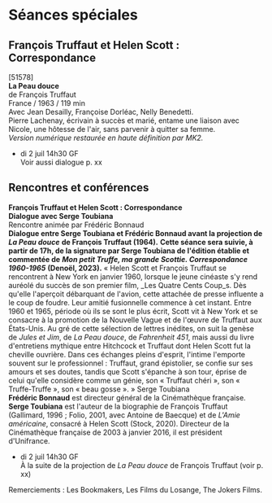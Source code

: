 # Séances spéciales

## François Truffaut et Helen Scott : Correspondance

[51578]  
**La Peau douce**  
de François Truffaut  
France / 1963 / 119 min  
Avec Jean Desailly, Françoise Dorléac, Nelly Benedetti.  
Pierre Lachenay, écrivain à succès et marié, entame une liaison avec Nicole, une hôtesse de l'air, sans parvenir à quitter sa femme.  
_Version numérique restaurée en haute définition par MK2._

- di 2 juil 14h30 GF  
Voir aussi dialogue p. xx

## Rencontres et conférences

**François Truffaut et Helen Scott : Correspondance**  
**Dialogue avec Serge Toubiana**  
Rencontre animée par Frédéric Bonnaud  
**Dialogue entre Serge Toubiana et Frédéric Bonnaud avant la projection de** **_La Peau douce_** **de François Truffaut (1964).** **Cette séance sera suivie, à partir de 17h, de la signature par Serge Toubiana de l'édition établie et commentée de** **_Mon petit Truffe, ma grande Scottie. Correspondance 1960-1965_** **(Denoël, 2023).** « Helen Scott et François Truffaut se rencontrent à New York en janvier 1960, lorsque le jeune cinéaste s'y rend auréolé du succès de son premier film, _Les Quatre Cents Coup_s. Dès qu'elle l'aperçoit débarquant de l'avion, cette attachée de presse influente a le coup de foudre. Leur amitié fusionnelle commence à cet instant. Entre 1960 et 1965, période où ils se sont le plus écrit, Scott vit à New York et se consacre à la promotion de la Nouvelle Vague et de l'œuvre de Truffaut aux États-Unis. Au gré de cette sélection de lettres inédites, on suit la genèse de _Jules et Jim_, de _La Peau douce_, de _Fahrenheit 451_, mais aussi du livre d'entretiens mythique entre Hitchcock et Truffaut dont Helen Scott fut la cheville ouvrière. Dans ces échanges pleins d'esprit, l'intime l'emporte souvent sur le professionnel : Truffaut, grand épistolier, se confie sur ses amours et ses doutes, tandis que Scott s'épanche à son tour, éprise de celui qu'elle considère comme un génie, son « Truffaut chéri », son « Truffe-Truffe », son « beau gosse ». » Serge Toubiana  
**Frédéric Bonnaud** est directeur général de la Cinémathèque française.  
**Serge Toubiana** est l'auteur de la biographie de François Truffaut (Gallimard, 1996 ; Folio, 2001, avec Antoine de Baecque) et de _L'Amie américaine_, consacré à Helen Scott (Stock, 2020). Directeur de la Cinémathèque française de 2003 à janvier 2016, il est président d'Unifrance.

- di 2 juil 14h30 GF  
À la suite de la projection de _La Peau douce_ de François Truffaut (voir p. xx)

Remerciements : Les Bookmakers, Les Films du Losange, The Jokers Films.
